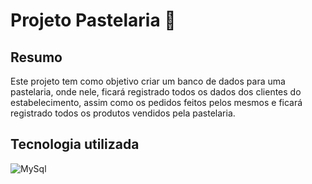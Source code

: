 # Projeto Pastelaria 🎲

## Resumo

 Este projeto tem como objetivo criar um banco de dados para uma pastelaria, onde nele, ficará registrado todos os dados dos clientes do estabelecimento, assim como os pedidos feitos pelos mesmos e ficará registrado todos os produtos vendidos pela pastelaria.

 ## Tecnologia utilizada

 ![MySql](https://img.shields.io/badge/mySql-000?style=for-the-badge&logo=mySql&logoColor=White)

 

